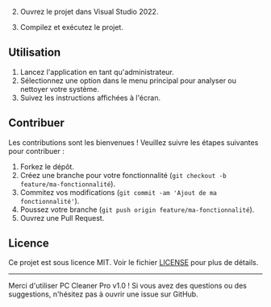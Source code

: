 
2. Ouvrez le projet dans Visual Studio 2022.

3. Compilez et exécutez le projet.

## Utilisation

1. Lancez l'application en tant qu'administrateur.
2. Sélectionnez une option dans le menu principal pour analyser ou nettoyer votre système.
3. Suivez les instructions affichées à l'écran.

## Contribuer

Les contributions sont les bienvenues ! Veuillez suivre les étapes suivantes pour contribuer :

1. Forkez le dépôt.
2. Créez une branche pour votre fonctionnalité (`git checkout -b feature/ma-fonctionnalité`).
3. Commitez vos modifications (`git commit -am 'Ajout de ma fonctionnalité'`).
4. Poussez votre branche (`git push origin feature/ma-fonctionnalité`).
5. Ouvrez une Pull Request.

## Licence

Ce projet est sous licence MIT. Voir le fichier [LICENSE](LICENSE) pour plus de détails.

---

Merci d'utiliser PC Cleaner Pro v1.0 ! Si vous avez des questions ou des suggestions, n'hésitez pas à ouvrir une issue sur GitHub.
